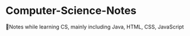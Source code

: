 # Computer-Science-Notes
:lollipop:Notes while learning CS, mainly including Java, HTML, CSS, JavaScript

